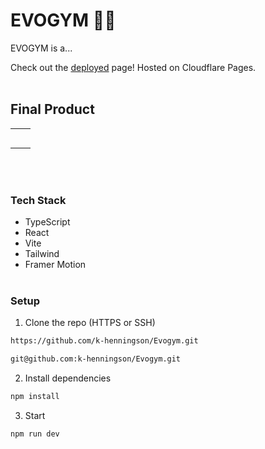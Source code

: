 # EVOGYM 🏋️‍♀️

EVOGYM is a...

Check out the [deployed]() page! Hosted on Cloudflare Pages. 
<br></br>

## Final Product

<table>
  <tr>
    <td><img src=""/></td>
    <td><img src=""/></td>
  </tr>
  <tr>
    <td><img src=""/></td>
    <td><img src=""/></td>
  </tr>
  <tr>
    <td><img src=""/></td>
    <td><img src=""/></td>
  </tr>
  <tr>
    <td><img src=""/></td>
    <td><img src=""/></td>
  </tr>
  <tr>
    <td><img src=""/></td>
    <td><img src=""/></td>
  </tr>
</table>
<br></br>

### Tech Stack

- TypeScript
- React
- Vite
- Tailwind
- Framer Motion
<br></br>

### Setup

1. Clone the repo (HTTPS or SSH)

```sh
https://github.com/k-henningson/Evogym.git
```

```sh
git@github.com:k-henningson/Evogym.git
```

2. Install dependencies

```sh
npm install
```

3. Start

```sh
npm run dev
```